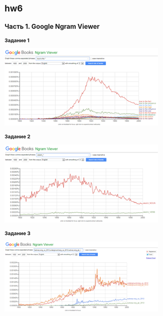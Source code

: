 # hw6
## Часть 1. Google Ngram Viewer
### Задание 1
![](https://github.com/nastyaprokhorova/hw6/blob/master/граф1.png)

### Задание 2
![](https://github.com/nastyaprokhorova/hw6/blob/master/граф2.png)

### Задание 3
![](https://github.com/nastyaprokhorova/hw6/blob/master/граф3.png)
